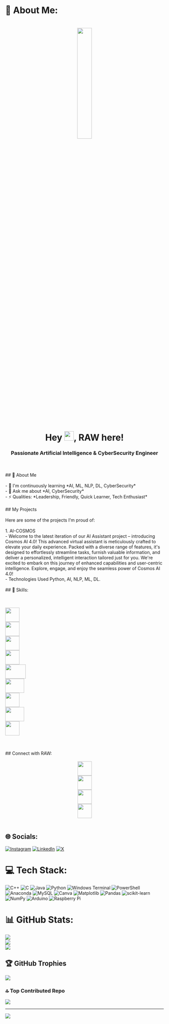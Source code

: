 # 💫 About Me:
<h1 align="center"> <a href="#"><img width="30%" height="auto" src="https://github.com/RAW-si18/RAW-si18/blob/main/raw_glitch.gif" height="175px"/></a><br><br><br><h1 align="center">Hey <img src="https://github.com/RAW-si18/RAW-si18/blob/main/star.gif" width="30px" height="30px" />, RAW here!<br><h3 align="center">Passionate Artificial Intelligence & CyberSecurity Engineer</h3><br><br> ## 👋 About Me<br><br>- 🌱 I'm continuously learning *AI, ML, NLP, DL, CyberSecurity*<br>- 💬 Ask me about *AI, CyberSecurity*<br>- ⚡ Qualities: *Leadership, Friendly, Quick Learner, Tech Enthusiast*<br><br>## My Projects<br><br>Here are some of the projects I'm proud of:<br><br>1. AI-COSMOS<br>   - Welcome to the latest iteration of our AI Assistant project – introducing Cosmos AI 4.0! This advanced virtual assistant is meticulously crafted to elevate your daily experience. Packed with a diverse range of features, it's designed to effortlessly streamline tasks, furnish valuable information, and deliver a personalized, intelligent interaction tailored just for you. We're excited to embark on this journey of enhanced capabilities and user-centric intelligence. Explore, engage, and enjoy the seamless power of Cosmos AI 4.0!<br>   - Technologies Used Python, AI, NLP, ML, DL.<br><br>## 🚀 Skills:<br><br><p align="left"> <br>   <img src="https://github.com/RAW-si18/RAW-si18/blob/main/python.png" width=45 height=45></img><br>   <img src="https://github.com/RAW-si18/RAW-si18/blob/main/c%2B%2B.png" width=45 height=45></img><br>   <img src="https://github.com/RAW-si18/RAW-si18/blob/main/c.png" width=45 height=45></img><br>   <img src="https://github.com/RAW-si18/RAW-si18/blob/main/android_studio.png" width=45 height=45></img><br>   <img src="https://github.com/RAW-si18/RAW-si18/blob/main/java.png" width=65 height=45></img><br>   <img src="https://github.com/RAW-si18/RAW-si18/blob/main/mysql.png" width=60 height=45></img><br>   <img src="https://github.com/RAW-si18/RAW-si18/blob/main/canva.webp" width=45 height=45></img><br>   <img src="https://github.com/RAW-si18/RAW-si18/blob/main/autocad.png" width=60 height=45></img><br>   <img src="https://github.com/RAW-si18/RAW-si18/blob/main/pandas.png" width=45 height=45></img><br></p><br><br>## Connect with RAW:<br><div style="text-align: center;"><br>    <a href="https://www.instagram.com/raw_si18?igsh=Y3NwaWxwM2JkY215"><img src="https://github.com/RAW-si18/RAW-si18/blob/main/insta.webp" width="45" height="45"></a><br>    <a href="http://www.linkedin.com/in/ryanmadhuwala"><img src="https://github.com/RAW-si18/RAW-si18/blob/main/linkedIn.png" width="45" height="45"></a><br>    <a href="https://twitter.com/RAWsi_18"><img src="https://github.com/RAW-si18/RAW-si18/blob/main/x.png" width="45" height="45"></a><br>    <a href="mailto:intelligencecosmos@gmail.com"><img src="https://github.com/RAW-si18/RAW-si18/blob/main/gmail.png" width="45" height="45"></a><br></div><br>


## 🌐 Socials:
[![Instagram](https://img.shields.io/badge/Instagram-%23E4405F.svg?logo=Instagram&logoColor=white)](https://instagram.com/raw_si18) [![LinkedIn](https://img.shields.io/badge/LinkedIn-%230077B5.svg?logo=linkedin&logoColor=white)](https://linkedin.com/in/ryanmadhuwala) [![X](https://img.shields.io/badge/X-black.svg?logo=X&logoColor=white)](https://x.com/RAWsi_18) 

# 💻 Tech Stack:
![C++](https://img.shields.io/badge/c++-%2300599C.svg?style=for-the-badge&logo=c%2B%2B&logoColor=white) ![C](https://img.shields.io/badge/c-%2300599C.svg?style=for-the-badge&logo=c&logoColor=white) ![Java](https://img.shields.io/badge/java-%23ED8B00.svg?style=for-the-badge&logo=openjdk&logoColor=white) ![Python](https://img.shields.io/badge/python-3670A0?style=for-the-badge&logo=python&logoColor=ffdd54) ![Windows Terminal](https://img.shields.io/badge/Windows%20Terminal-%234D4D4D.svg?style=for-the-badge&logo=windows-terminal&logoColor=white) ![PowerShell](https://img.shields.io/badge/PowerShell-%235391FE.svg?style=for-the-badge&logo=powershell&logoColor=white) ![Anaconda](https://img.shields.io/badge/Anaconda-%2344A833.svg?style=for-the-badge&logo=anaconda&logoColor=white) ![MySQL](https://img.shields.io/badge/mysql-%2300000f.svg?style=for-the-badge&logo=mysql&logoColor=white) ![Canva](https://img.shields.io/badge/Canva-%2300C4CC.svg?style=for-the-badge&logo=Canva&logoColor=white) ![Matplotlib](https://img.shields.io/badge/Matplotlib-%23ffffff.svg?style=for-the-badge&logo=Matplotlib&logoColor=black) ![Pandas](https://img.shields.io/badge/pandas-%23150458.svg?style=for-the-badge&logo=pandas&logoColor=white) ![scikit-learn](https://img.shields.io/badge/scikit--learn-%23F7931E.svg?style=for-the-badge&logo=scikit-learn&logoColor=white) ![NumPy](https://img.shields.io/badge/numpy-%23013243.svg?style=for-the-badge&logo=numpy&logoColor=white) ![Arduino](https://img.shields.io/badge/-Arduino-00979D?style=for-the-badge&logo=Arduino&logoColor=white) ![Raspberry Pi](https://img.shields.io/badge/-RaspberryPi-C51A4A?style=for-the-badge&logo=Raspberry-Pi)
# 📊 GitHub Stats:
![](https://github-readme-stats.vercel.app/api?username=RAW-si18&theme=chartreuse-dark&hide_border=false&include_all_commits=true&count_private=false)<br/>
![](https://github-readme-streak-stats.herokuapp.com/?user=RAW-si18&theme=chartreuse-dark&hide_border=false)<br/>
![](https://github-readme-stats.vercel.app/api/top-langs/?username=RAW-si18&theme=chartreuse-dark&hide_border=false&include_all_commits=true&count_private=false&layout=compact)

## 🏆 GitHub Trophies
![](https://github-profile-trophy.vercel.app/?username=RAW-si18&theme=radical&no-frame=false&no-bg=true&margin-w=4)

### 🔝 Top Contributed Repo
![](https://github-contributor-stats.vercel.app/api?username=RAW-si18&limit=5&theme=radical&combine_all_yearly_contributions=true)

---
[![](https://visitcount.itsvg.in/api?id=RAW-si18&icon=2&color=8)](https://visitcount.itsvg.in)

<!-- Proudly created with GPRM ( https://gprm.itsvg.in ) -->
